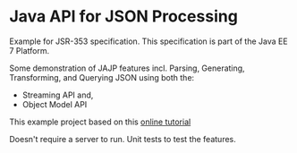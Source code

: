 # Java API for JSON Processing

Example for JSR-353 specification. This specification is part of the Java EE 7 Platform.

Some demonstration of JAJP features incl. Parsing, Generating, Transforming, and Querying JSON using both the:

* Streaming API and,
* Object Model API

This example project based on this [online tutorial](http://www.journaldev.com/2315/java-json-processing-api-example-tutorial)

Doesn't require a server to run. Unit tests to test the features.
